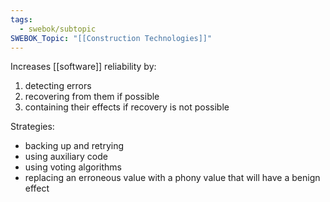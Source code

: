 ```yaml
---
tags:
  - swebok/subtopic
SWEBOK_Topic: "[[Construction Technologies]]"
---
```

Increases [[software]] reliability by:
1. detecting errors
2. recovering from them if possible
3. containing their effects if recovery is not possible

Strategies:
- backing up and retrying
- using auxiliary code
- using voting algorithms
- replacing an erroneous value with a phony value that will have a benign effect